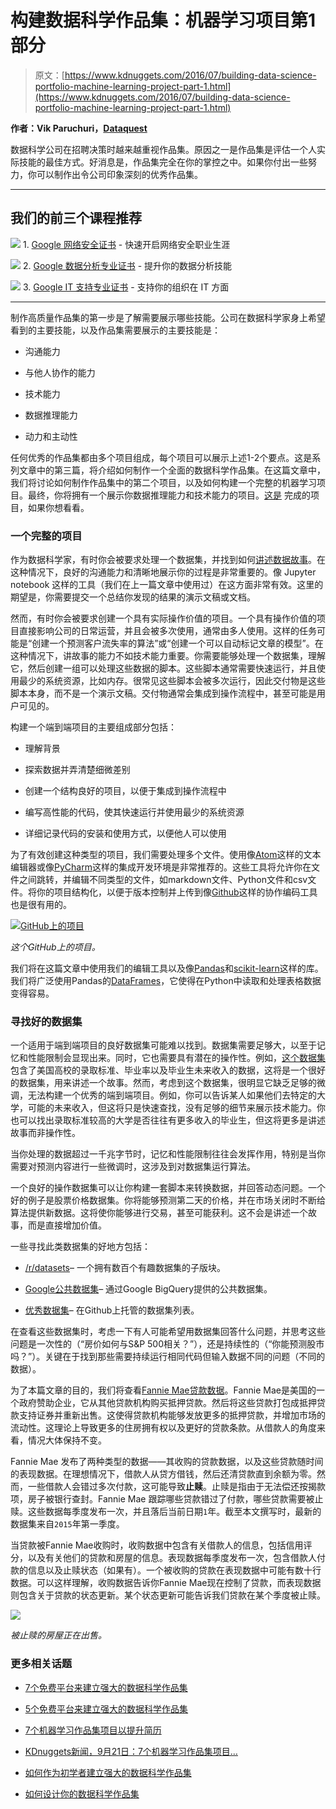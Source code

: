 # 构建数据科学作品集：机器学习项目第1部分

> 原文：[https://www.kdnuggets.com/2016/07/building-data-science-portfolio-machine-learning-project-part-1.html](https://www.kdnuggets.com/2016/07/building-data-science-portfolio-machine-learning-project-part-1.html)

**作者：Vik Paruchuri，[Dataquest](https://www.dataquest.io/)**

数据科学公司在招聘决策时越来越重视作品集。原因之一是作品集是评估一个人实际技能的最佳方式。好消息是，作品集完全在你的掌控之中。如果你付出一些努力，你可以制作出令公司印象深刻的优秀作品集。

* * *

## 我们的前三个课程推荐

![](../Images/0244c01ba9267c002ef39d4907e0b8fb.png) 1\. [Google 网络安全证书](https://www.kdnuggets.com/google-cybersecurity) - 快速开启网络安全职业生涯

![](../Images/e225c49c3c91745821c8c0368bf04711.png) 2\. [Google 数据分析专业证书](https://www.kdnuggets.com/google-data-analytics) - 提升你的数据分析技能

![](../Images/0244c01ba9267c002ef39d4907e0b8fb.png) 3\. [Google IT 支持专业证书](https://www.kdnuggets.com/google-itsupport) - 支持你的组织在 IT 方面

* * *

制作高质量作品集的第一步是了解需要展示哪些技能。公司在数据科学家身上希望看到的主要技能，以及作品集需要展示的主要技能是：

+   沟通能力

+   与他人协作的能力

+   技术能力

+   数据推理能力

+   动力和主动性

任何优秀的作品集都由多个项目组成，每个项目可以展示上述1-2个要点。这是系列文章中的第三篇，将介绍如何制作一个全面的数据科学作品集。在这篇文章中，我们将讨论如何制作作品集中的第二个项目，以及如何构建一个完整的机器学习项目。最终，你将拥有一个展示你数据推理能力和技术能力的项目。[这是](https://github.com/dataquestio/loan-prediction) 完成的项目，如果你想看看。

### 一个完整的项目

作为数据科学家，有时你会被要求处理一个数据集，并找到如何[讲述数据故事](https://www.dataquest.io/blog/data-science-portfolio-project/)。在这种情况下，良好的沟通能力和清晰地展示你的过程是非常重要的。像 Jupyter notebook 这样的工具（我们在上一篇文章中使用过）在这方面非常有效。这里的期望是，你需要提交一个总结你发现的结果的演示文稿或文档。

然而，有时你会被要求创建一个具有实际操作价值的项目。一个具有操作价值的项目直接影响公司的日常运营，并且会被多次使用，通常由多人使用。这样的任务可能是“创建一个预测客户流失率的算法”或“创建一个可以自动标记文章的模型”。在这种情况下，讲故事的能力不如技术能力重要。你需要能够处理一个数据集，理解它，然后创建一组可以处理这些数据的脚本。这些脚本通常需要快速运行，并且使用最少的系统资源，比如内存。很常见这些脚本会被多次运行，因此交付物是这些脚本本身，而不是一个演示文稿。交付物通常会集成到操作流程中，甚至可能是用户可见的。

构建一个端到端项目的主要组成部分包括：

+   理解背景

+   探索数据并弄清楚细微差别

+   创建一个结构良好的项目，以便于集成到操作流程中

+   编写高性能的代码，使其快速运行并使用最少的系统资源

+   详细记录代码的安装和使用方式，以便他人可以使用

为了有效创建这种类型的项目，我们需要处理多个文件。使用像[Atom](https://atom.io/)这样的文本编辑器或像[PyCharm](https://www.jetbrains.com/pycharm/)这样的集成开发环境是非常推荐的。这些工具将允许你在文件之间跳转，并编辑不同类型的文件，如markdown文件、Python文件和csv文件。将你的项目结构化，以便于版本控制并上传到像[Github](https://github.com/)这样的协作编码工具也是很有用的。

[![GitHub上的项目](../Images/61d773618756164b121575c364e24803.png)](https://www.dataquest.io/blog/images/end_to_end/github.png)

*这个GitHub上的项目。*

我们将在这篇文章中使用我们的编辑工具以及像[Pandas](http://pandas.pydata.org/)和[scikit-learn](http://scikit-learn.org/)这样的库。我们将广泛使用Pandas的[DataFrames](http://pandas.pydata.org/pandas-docs/stable/generated/pandas.DataFrame.html)，它使得在Python中读取和处理表格数据变得容易。

### 寻找好的数据集

一个适用于端到端项目的良好数据集可能难以找到。数据集需要足够大，以至于记忆和性能限制会显现出来。同时，它也需要具有潜在的操作性。例如，[这个数据集](https://collegescorecard.ed.gov/data/)包含了美国高校的录取标准、毕业率以及毕业生未来收入的数据，这将是一个很好的数据集，用来讲述一个故事。然而，考虑到这个数据集，很明显它缺乏足够的微调，无法构建一个优秀的端到端项目。例如，你可以告诉某人如果他们去特定的大学，可能的未来收入，但这将只是快速查找，没有足够的细节来展示技术能力。你也可以找出录取标准较高的大学是否往往有更多收入的毕业生，但这将更多是讲述故事而非操作性。

当你处理的数据超过一千兆字节时，记忆和性能限制往往会发挥作用，特别是当你需要对预测内容进行一些微调时，这涉及到对数据集运行算法。

一个良好的操作数据集可以让你构建一套脚本来转换数据，并回答动态问题。一个好的例子是股票价格数据集。你将能够预测第二天的价格，并在市场关闭时不断给算法提供新数据。这将使你能够进行交易，甚至可能获利。这不会是讲述一个故事，而是直接增加价值。

一些寻找此类数据集的好地方包括：

+   [/r/datasets](https://reddit.com/r/datasets)– 一个拥有数百个有趣数据集的子版块。

+   [Google公共数据集](https://cloud.google.com/bigquery/public-data/#usa-names)– 通过Google BigQuery提供的公共数据集。

+   [优秀数据集](https://github.com/caesar0301/awesome-public-datasets)– 在Github上托管的数据集列表。

在查看这些数据集时，考虑一下有人可能希望用数据集回答什么问题，并思考这些问题是一次性的（“房价如何与S&P 500相关？”），还是持续性的（“你能预测股市吗？”）。关键在于找到那些需要持续运行相同代码但输入数据不同的问题（不同的数据）。

为了本篇文章的目的，我们将查看[Fannie Mae贷款数据](http://www.fanniemae.com/portal/funding-the-market/data/loan-performance-data.html)。Fannie Mae是美国的一个政府赞助企业，它从其他贷款机构购买抵押贷款。然后将这些贷款打包成抵押贷款支持证券并重新出售。这使得贷款机构能够发放更多的抵押贷款，并增加市场的流动性。这理论上导致更多的住房拥有权以及更好的贷款条款。从借款人的角度来看，情况大体保持不变。

Fannie Mae 发布了两种类型的数据——其收购的贷款数据，以及这些贷款随时间的表现数据。在理想情况下，借款人从贷方借钱，然后还清贷款直到余额为零。然而，一些借款人会错过多次付款，这可能导致**止赎**。止赎是指由于无法偿还按揭款项，房子被银行查封。Fannie Mae 跟踪哪些贷款错过了付款，哪些贷款需要被止赎。这些数据每季度发布一次，并且落后当前日期`1`年。截至本文撰写时，最新的数据集来自`2015`年第一季度。

当贷款被Fannie Mae收购时，收购数据中包含有关借款人的信息，包括信用评分，以及有关他们的贷款和房屋的信息。表现数据每季度发布一次，包含借款人付款的信息以及止赎状态（如果有）。一个被收购的贷款在表现数据中可能有数十行数据。可以这样理解，收购数据告诉你Fannie Mae现在控制了贷款，而表现数据则包含关于贷款的状态更新。某个状态更新可能告诉我们贷款在某个季度被止赎。

[![](../Images/524ad9ff28f403f7736ad59fe5f5995c.png)](止赎)

*被止赎的房屋正在出售。*

### 更多相关话题

+   [7个免费平台来建立强大的数据科学作品集](https://www.kdnuggets.com/2022/10/7-free-platforms-building-strong-data-science-portfolio.html)

+   [5个免费平台来建立强大的数据科学作品集](https://www.kdnuggets.com/5-free-platforms-for-building-a-strong-data-science-portfolio)

+   [7个机器学习作品集项目以提升简历](https://www.kdnuggets.com/2022/09/7-machine-learning-portfolio-projects-boost-resume.html)

+   [KDnuggets新闻，9月21日：7个机器学习作品集项目…](https://www.kdnuggets.com/2022/n37.html)

+   [如何作为初学者建立强大的数据科学作品集](https://www.kdnuggets.com/2021/10/strong-data-science-portfolio-as-beginner.html)

+   [如何设计你的数据科学作品集](https://www.kdnuggets.com/2022/01/design-data-science-portfolio.html)
